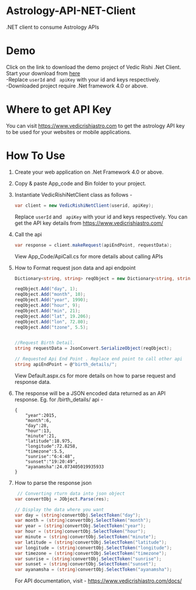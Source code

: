 # Astrology-API-NET-Client
.NET client to consume Astrology APIs

# Demo
Click on the link to download the demo project of Vedic Rishi .Net Client.<br />
Start your download from <a href="https://www.vedicrishiastro.com/developers/DotNetApiClient.zip">here</a> <br />
-Replace ``` userId ``` and ``` apiKey``` with your id and keys respectively.<br />
-Downloaded project require .Net framework 4.0 or above.

# Where to get API Key
You can visit https://www.vedicrishiastro.com to get the astrology API key to be used for your websites or mobile applications.

# How To Use
1. Create your web application on .Net Framework 4.0 or above.
2. Copy & paste App_code and Bin folder to your project.
3. Instantiate VedicRishiNetClient class as follows -

    ```C#
    var client = new VedicRishiNetClient(userid, apiKey);
    ```
    Replace ``` userId ``` and ``` apiKey``` with your id and keys respectively.
    You can get the API key details from https://www.vedicrishiastro.com/

4. Call the api
   ```C#
   var response = client.makeRequest(apiEndPoint, requestData);
   ```
   View App_Code/ApiCall.cs for more details about calling APIs

5. How to Format request json data and api endpoint
    ```C#
    Dictionary<string, string> reqObject = new Dictionary<string, string>();

    reqObject.Add("day", 1);
    reqObject.Add("month", 10);
    reqObject.Add("year", 1990);
    reqObject.Add("hour", 9);
    reqObject.Add("min", 21);
    reqObject.Add("lat", 19.206);
    reqObject.Add("lon", 72.80);
    reqObject.Add("tzone", 5.5);


    //Request Birth Detail.
    string requestData = JsonConvert.SerializeObject(reqObject);

    // Requested Api End Point . Replace end point to call other api
    string apiEndPoint = @"birth_details/";

    ```
    View Default.aspx.cs for more details on how to parse request and response data.

6. The response will be a JSON encoded data returned as an API response. Eg. for /birth_details/ api -

    ```JS
    {
        "year":2015,
        "month":6,
        "day":28,
        "hour":13,
        "minute":21,
        "latitude":18.975,
        "longitude":72.8258,
        "timezone":5.5,
        "sunrise":"6:4:48",
        "sunset":"19:20:49",
        "ayanamsha":24.073405019935933
    }
    ```

7. How to parse the response json

    ```C#
     // Converting rturn data into json object
    var convertObj = JObject.Parse(res);

    // Display the data where you want
    var day = (string)convertObj.SelectToken("day");
    var month = (string)convertObj.SelectToken("month");
    var year = (string)convertObj.SelectToken("year");
    var hour = (string)convertObj.SelectToken("hour");
    var minute = (string)convertObj.SelectToken("minute");
    var latitude = (string)convertObj.SelectToken("latitude");
    var longitude = (string)convertObj.SelectToken("longitude");
    var timezone = (string)convertObj.SelectToken("timezone");
    var sunrise = (string)convertObj.SelectToken("sunrise");
    var sunset = (string)convertObj.SelectToken("sunset");
    var ayanamsha = (string)convertObj.SelectToken("ayanamsha");
    ```

    For API documentation, visit - https://www.vedicrishiastro.com/docs/
